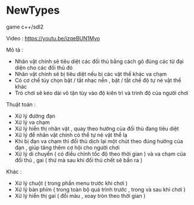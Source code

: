 # NewTypes
game c++/sdl2

Video : https://youtu.be/izqeBUN1Myo 

Mô tả :

- Nhân vật chính sẽ tiêu diệt các đối thủ bằng cách gõ đúng các từ đại diện cho các đối thủ đó 
- Nhân vật chính sẽ bị tiêu diệt nếu bị các vật thể khác va chạm
- Có cơ chế tùy chọn bật / tắt nhạc nền , bật / tắt chế độ tự né vật thể khác
- Trò chơi sẽ kéo dài vô tận tùy vào độ kiên trì và trình độ của người chơi

Thuật toán :

- Xử lý đường đạn
- Xử lý va chạm
- Xử lý hiển thị nhân vật , quay theo hướng của đối thủ đang tiêu diệt
- Xử lý để nhân vật chính có thể tự né vật thể lạ
- Khi bị đạn va chạm thì đối thủ dịch lại một chút theo đúng hướng của đạn , giúp tăng thêm cơ hội cho người chơi
- Xử lý di chuyển ( có điều chỉnh tốc độ theo thời gian ) và va chạm của đối thủ , gai ( thứ mà sau khi đối thủ chết sẽ bắn ra )

Khác :

- Xử lý chuột ( trong phần menu trước khi chơi )
- Xử lý bàn phím ( trong toàn bộ quá trình trước , trong và sau khi chơi )
- Xử lý hiển thị gai ( đổi màu , xoay tròn theo thời gian )
